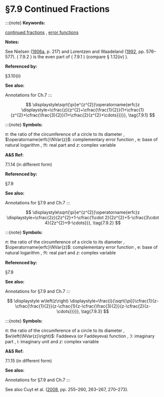 # §7.9 Continued Fractions

:::{note}
**Keywords:**

[continued fractions](http://dlmf.nist.gov/search/search?q=continued%20fractions) , [error functions](http://dlmf.nist.gov/search/search?q=error%20functions)

**Notes:**

See Nielsen ([1906a](./bib/N.html#bib1718 "Handbuch der Theorie der Gammafunktion"), p. 217) and Lorentzen and Waadeland ([1992](./bib/L.html#bib1468 "Continued Fractions with Applications"), pp. 576–577). ( 7.9.2 ) is the even part of ( 7.9.1 ) (compare § 1.12(iv) ).

**Referenced by:**

§3.10(ii)

**See also:**

Annotations for Ch.7
:::

<a id="EGx1"></a>

$$
\displaystyle\sqrt{\pi}e^{z^{2}}\operatorname{erfc}z \displaystyle=\cfrac{z}{z^{2}+\cfrac{\frac{1}{2}}{1+\cfrac{1}{z^{2}+\cfrac{\frac{3}{2}}{1+\cfrac{2}{z^{2}+\cdots}}}}}, \tag{7.9.1}
$$

:::{note}
**Symbols:**

$\pi$: the ratio of the circumference of a circle to its diameter , $\operatorname{erfc}\NVar{z}$: complementary error function , $\mathrm{e}$: base of natural logarithm , $\Re$: real part and $z$: complex variable

**A&S Ref:**

7.1.14 (in different form)

**Referenced by:**

§7.9

**See also:**

Annotations for §7.9 and Ch.7
:::

$$
\displaystyle\sqrt{\pi}e^{z^{2}}\operatorname{erfc}z \displaystyle=\cfrac{2z}{2z^{2}+1-\cfrac{1\cdot 2}{2z^{2}+5-\cfrac{3\cdot 4}{2z^{2}+9-\cdots}}}, \tag{7.9.2}
$$

:::{note}
**Symbols:**

$\pi$: the ratio of the circumference of a circle to its diameter , $\operatorname{erfc}\NVar{z}$: complementary error function , $\mathrm{e}$: base of natural logarithm , $\Re$: real part and $z$: complex variable

**Referenced by:**

§7.9

**See also:**

Annotations for §7.9 and Ch.7
:::

$$
\displaystyle w\left(z\right) \displaystyle=\frac{i}{\sqrt{\pi}}\cfrac{1}{z-\cfrac{\frac{1}{2}}{z-\cfrac{1}{z-\cfrac{\frac{3}{2}}{z-\cfrac{2}{z-\cdots}}}}}, \tag{7.9.3}
$$

:::{note}
**Symbols:**

$\pi$: the ratio of the circumference of a circle to its diameter , $w\left(\NVar{z}\right)$: Faddeeva (or Faddeyeva) function , $\Im$: imaginary part , $\mathrm{i}$: imaginary unit and $z$: complex variable

**A&S Ref:**

7.1.15 (in different form)

**See also:**

Annotations for §7.9 and Ch.7
:::

See also Cuyt et al. ([2008](./bib/C.html#bib608 "Handbook of Continued Fractions for Special Functions"), pp. 255–260, 263–267, 270–273).
